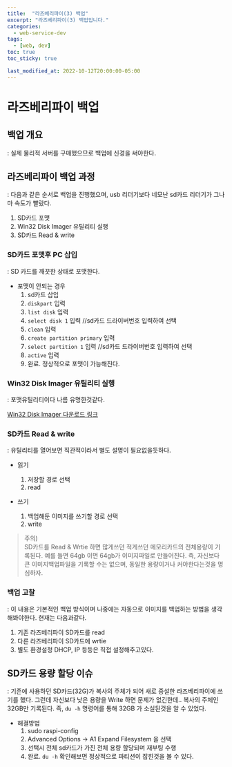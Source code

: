 ```yaml
---
title:  "라즈베리파이(3) 백업"
excerpt: "라즈베리파이(3) 백업입니다."
categories:
  - web-service-dev
tags:
  - [web, dev]
toc: true
toc_sticky: true

last_modified_at: 2022-10-12T20:00:00-05:00
---
```


# 라즈베리파이 백업
## 백업 개요
  : 실제 물리적 서버를 구매했으므로 백업에 신경을 써야한다.


## 라즈베리파이 백업 과정
  : 다음과 같은 순서로 백업을 진행했으며, usb 리더기보다 네모난 sd카드 리더기가 그나마 속도가 빨랐다.

  1. SD카드 포맷
  2. Win32 Disk Imager 유틸리티 실행
  3. SD카드 Read & write
    
### SD카드 포맷후 PC 삽입
  : SD 카드를 깨끗한 상태로 포맷한다.

- 포맷이 안되는 경우
  1. sd카드 삽입
  2. `diskpart` 입력
  3. `list disk` 입력
  4. `select disk 1` 입력  //sd카드 드라이버번호 입력하여 선택
  5. `clean` 입력
  6. `create partition primary` 입력
  7. `select partition 1` 입력  //sd카드 드라이버번호 입력하여 선택
  8. `active` 입력
  9. 완료. 정상적으로 포맷이 가능해진다.

### Win32 Disk Imager 유틸리티 실행
  : 포맷유틸리티이다 나름 유명한것같다.

  [Win32 Disk Imager 다운로드 링크](https://sourceforge.net/projects/win32diskimager/)
  

### SD카드 Read & write
  : 유틸리티를 열어보면 직관적이라서 별도 설명이 필요없을듯하다.

- 읽기
  1. 저장할 경로 선택
  2. read

- 쓰기
  1. 백업해둔 이미지를 쓰기할 경로 선택
  2. write


> 주의)  
> SD카드를 Read & Wrtie 하면 많게쓰던 적게쓰던 메모리카드의 전체용량이 기록된다. 예를 들면 64gb 이면 64gb가 이미지파일로 만들어진다. 
> 즉, 자신보다 큰 이미지백업파일을 기록할 수는 없으며, 동일한 용량이거나 커야한다는것을 명심하자.


### 백업 고찰
  : 이 내용은 기본적인 백업 방식이며 나중에는 자동으로 이미지를 백업하는 방법을 생각해봐야한다. 현재는 다음과같다.

  1. 기존 라즈베리파이 SD카드를 read
  2. 다른 라즈베리파이 SD카드에 wrtie
  3. 별도 환경설정 DHCP, IP 등등은 직접 설정해주고있다.

## SD카드 용량 할당 이슈
  : 기존에 사용하던 SD카드(32G)가 복사의 주체가 되어 새로 증설한 라즈베리파이에 쓰기를 했다. 그런데 자신보다 낮은 용량을 Write 하면 문제가 없긴한데.. 복사의 주체인 32GB만 기록된다. 즉, `du -h` 명령어를 통해 32GB 가 소실된것을 알 수 있었다.
  
  - 해결방법
    1. sudo raspi-config
    2. Advanced Options -> A1 Expand Filesystem 을 선택
    3. 선택시 전체 sd카드가 가진 전체 용량 할당되며 재부팅 수행
    4. 완료. `du -h` 확인해보면 정상적으로 파티션이 잡힌것을 볼 수 있다.
